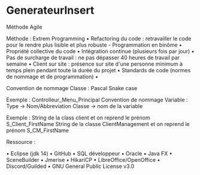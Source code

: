 # GenerateurInsert

Méthode Agile

Méthode : Extrem Programming
•	Refactoring du code : retravailler le code pour le rendre plus lisible et plus robuste - Programmation en binôme
•	Propriété collective du code
•	Intégration continue (plusieurs fois par jour)
•	Pas de surcharge de travail : ne pas dépasser 40 heures de travail par semaine
•	Client sur site : présence sur site d'une personne minimum à temps plein pendant toute la durée du projet
•	Standards de code (normes de nommage et de programmation)
•	

Convention de nommage Classe : Pascal Snake case

Exemple : Controlleur_Menu_Principal
Convention de nommage Variable : Type -> Nom/Abbreviation Classe -> nom de la variable

Exemple :
String de la class client et on reprend le prénom
S_Client_FirstName
String de la classe ClientManagement et on reprend le prénom
S_CM_FirstName


Ressource :

•	Eclipse (jdk 14)
•	GitHub
•	SQL développeur
•	Oracle
•	Java FX
•	SceneBuilder
•	Jmerise
•	HikariCP
•	LibreOffice/OpenOffice
•	Discord/Guilded
•	GNU General Public License v3.0
